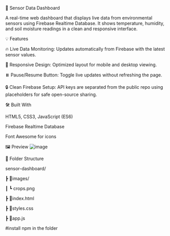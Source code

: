🌱 Sensor Data Dashboard

   A real-time web dashboard that displays live data from environmental sensors using Firebase Realtime Database. It shows temperature, humidity, and soil moisture readings in a clean and responsive interface.

💡 Features


 🔥 Live Data Monitoring: Updates automatically from Firebase with the latest sensor values.
 
 🌈 Responsive Design: Optimized layout for mobile and desktop viewing.
 
 ⏸️ Pause/Resume Button: Toggle live updates without refreshing the page.
 
 🔒 Clean Firebase Setup: API keys are separated from the public repo using placeholders for safe open-source sharing.

🛠️ Built With

 HTML5, CSS3, JavaScript (ES6)
 
 Firebase Realtime Database
 
 Font Awesome for icons

🖼️ Preview
![image](https://github.com/user-attachments/assets/8a1cfa74-f450-4814-9a16-6202fbb1f403)

📁 Folder Structure

 sensor-dashboard/

   ┣ 📁images/

   ┃ ┗ crops.png
   
   ┣ 📄index.html
   
   ┣ 📄styles.css
   
   ┣ 📄app.js

   
 #install npm in the folder
 
